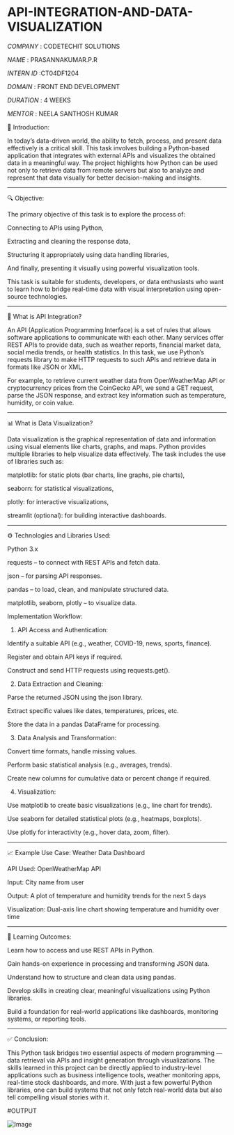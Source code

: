 # API-INTEGRATION-AND-DATA-VISUALIZATION

*COMPANY* : CODETECHIT SOLUTIONS

*NAME* : PRASANNAKUMAR.P.R

*INTERN ID* :CT04DF1204

*DOMAIN* : FRONT END DEVELOPMENT

*DURATION* : 4 WEEKS

*MENTOR* : NEELA SANTHOSH KUMAR

📄 Introduction:

In today’s data-driven world, the ability to fetch, process, and present data effectively is a critical skill. This task involves building a Python-based application that integrates with external APIs and visualizes the obtained data in a meaningful way. The project highlights how Python can be used not only to retrieve data from remote servers but also to analyze and represent that data visually for better decision-making and insights.


---

🔍 Objective:

The primary objective of this task is to explore the process of:

Connecting to APIs using Python,

Extracting and cleaning the response data,

Structuring it appropriately using data handling libraries,

And finally, presenting it visually using powerful visualization tools.


This task is suitable for students, developers, or data enthusiasts who want to learn how to bridge real-time data with visual interpretation using open-source technologies.


---

🔗 What is API Integration?

An API (Application Programming Interface) is a set of rules that allows software applications to communicate with each other. Many services offer REST APIs to provide data, such as weather reports, financial market data, social media trends, or health statistics. In this task, we use Python’s requests library to make HTTP requests to such APIs and retrieve data in formats like JSON or XML.

For example, to retrieve current weather data from OpenWeatherMap API or cryptocurrency prices from the CoinGecko API, we send a GET request, parse the JSON response, and extract key information such as temperature, humidity, or coin value.


---

📊 What is Data Visualization?

Data visualization is the graphical representation of data and information using visual elements like charts, graphs, and maps. Python provides multiple libraries to help visualize data effectively. The task includes the use of libraries such as:

matplotlib: for static plots (bar charts, line graphs, pie charts),

seaborn: for statistical visualizations,

plotly: for interactive visualizations,

streamlit (optional): for building interactive dashboards.



---

⚙️ Technologies and Libraries Used:

Python 3.x

requests – to connect with REST APIs and fetch data.

json – for parsing API responses.

pandas – to load, clean, and manipulate structured data.

matplotlib, seaborn, plotly – to visualize data.

 Implementation Workflow:

1. API Access and Authentication:

Identify a suitable API (e.g., weather, COVID-19, news, sports, finance).

Register and obtain API keys if required.

Construct and send HTTP requests using requests.get().



2. Data Extraction and Cleaning:

Parse the returned JSON using the json library.

Extract specific values like dates, temperatures, prices, etc.

Store the data in a pandas DataFrame for processing.



3. Data Analysis and Transformation:

Convert time formats, handle missing values.

Perform basic statistical analysis (e.g., averages, trends).

Create new columns for cumulative data or percent change if required.



4. Visualization:

Use matplotlib to create basic visualizations (e.g., line chart for trends).

Use seaborn for detailed statistical plots (e.g., heatmaps, boxplots).

Use plotly for interactivity (e.g., hover data, zoom, filter).





---

📈 Example Use Case: Weather Data Dashboard

API Used: OpenWeatherMap API

Input: City name from user

Output: A plot of temperature and humidity trends for the next 5 days

Visualization: Dual-axis line chart showing temperature and humidity over time



---

🎯 Learning Outcomes:

Learn how to access and use REST APIs in Python.

Gain hands-on experience in processing and transforming JSON data.

Understand how to structure and clean data using pandas.

Develop skills in creating clear, meaningful visualizations using Python libraries.

Build a foundation for real-world applications like dashboards, monitoring systems, or reporting tools.



---

✅ Conclusion:

This Python task bridges two essential aspects of modern programming — data retrieval via APIs and insight generation through visualizations. The skills learned in this project can be directly applied to industry-level applications such as business intelligence tools, weather monitoring apps, real-time stock dashboards, and more. With just a few powerful Python libraries, one can build systems that not only fetch real-world data but also tell compelling visual stories with it.

#OUTPUT

![Image](https://github.com/user-attachments/assets/47232843-b960-4033-916a-639cc7422bf7)




